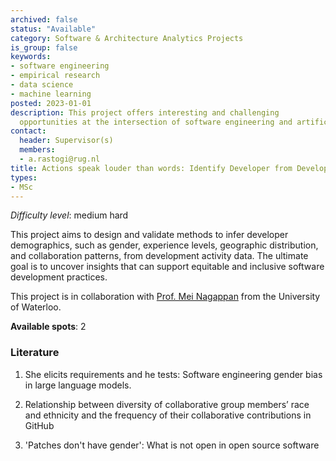 ```yaml
---
archived: false
status: "Available"
category: Software & Architecture Analytics Projects
is_group: false
keywords:
- software engineering
- empirical research
- data science
- machine learning
posted: 2023-01-01
description: This project offers interesting and challenging
  opportunities at the intersection of software engineering and artificial intelligence.
contact:
  header: Supervisor(s)
  members:
  - a.rastogi@rug.nl
title: Actions speak louder than words: Identify Developer from Development Activity.
types:
- MSc
---
```

_Difficulty level_: medium hard



This project aims to design and validate methods to infer developer demographics, such as gender, experience levels, geographic distribution, and collaboration patterns, from development activity data. The ultimate goal is to uncover insights that can support equitable and inclusive software development practices.

This project is in collaboration with [Prof. Mei Nagappan](https://cs.uwaterloo.ca/~m2nagapp/) from the University of Waterloo.

**Available spots**: 2

### Literature
1. She elicits requirements and he tests: Software engineering gender bias in large language models.

2. Relationship between diversity of collaborative group members’ race and ethnicity and the frequency of their collaborative contributions in GitHub

3. 'Patches don't have gender': What is not open in open source software
